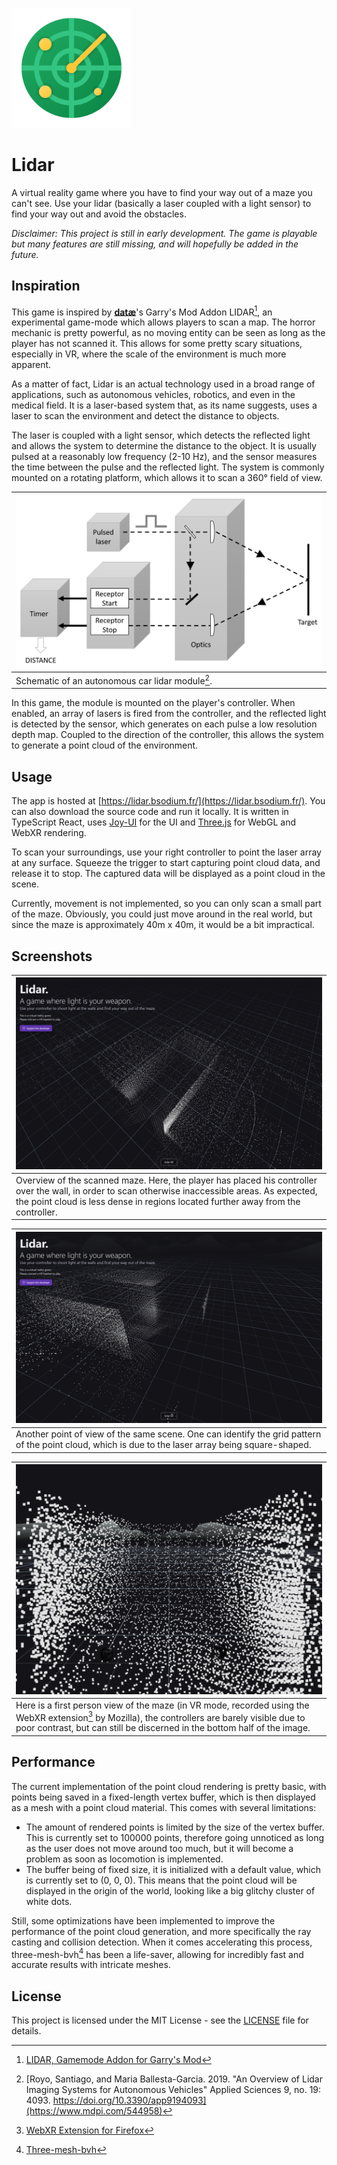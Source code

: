 ![Alt text](public/android-chrome-192x192.png)
# Lidar

A virtual reality game where you have to find your way out of a maze you can't see. Use your lidar (basically a laser coupled with a light sensor) to find your way out and avoid the obstacles.

*Disclaimer: This project is still in early development. The game is playable but many features are still missing, and will hopefully be added in the future.*

## Inspiration

This game is inspired by **[datæ](https://steamcommunity.com/id/75651121243836)**'s Garry's Mod Addon LIDAR[^1], an experimental game-mode which allows players to scan a map. The horror mechanic is pretty powerful, as no moving entity can be seen as long as the player has not scanned it. This allows for some pretty scary situations, especially in VR, where the scale of the environment is much more apparent.

As a matter of fact, Lidar is an actual technology used in a broad range of applications, such as autonomous vehicles, robotics, and even in the medical field. It is a laser-based system that, as its name suggests, uses a laser to scan the environment and detect the distance to objects. 

The laser is coupled with a light sensor, which detects the reflected light and allows the system to determine the distance to the object. It is usually pulsed at a reasonably low frequency (2-10 Hz), and the sensor measures the time between the pulse and the reflected light. The system is commonly mounted on a rotating platform, which allows it to scan a 360° field of view. 

|![Lidar schematic](docs/res/lidar_schematic.png)|
|--|
|Schematic of an autonomous car lidar module[^2].|

In this game, the module is mounted on the player's controller. When enabled, an array of lasers is fired from the controller, and the reflected light is detected by the sensor, which generates on each pulse a low resolution depth map. Coupled to the direction of the controller, this allows the system to generate a point cloud of the environment.

## Usage

The app is hosted at [https://lidar.bsodium.fr/](https://lidar.bsodium.fr/). You can also download the source code and run it locally. It is written in TypeScript React, uses [Joy-UI](https://mui.com/) for the UI and [Three.js](https://threejs.org/) for WebGL and WebXR rendering.

To scan your surroundings, use your right controller to point the laser array at any surface. Squeeze the trigger to start capturing point cloud data, and release it to stop. The captured data will be displayed as a point cloud in the scene.

Currently, movement is not implemented, so you can only scan a small part of the maze. Obviously, you could just move around in the real world, but since the maze is approximately 40m x 40m, it would be a bit impractical.

## Screenshots

| ![Screenshot 0](docs/res/screenshot_0.png)                                                                                                                                                                                             |
| -------------------------------------------------------------------------------------------------------------------------------------------------------------------------------------------------------------------------------------- |
| Overview of the scanned maze. Here, the player has placed his controller over the wall, in order to scan otherwise inaccessible areas. As expected, the point cloud is less dense in regions located further away from the controller. |

| ![Screenshot 1](docs/res/screenshot_1.png)                                                                                                          |
| --------------------------------------------------------------------------------------------------------------------------------------------------- |
| Another point of view of the same scene. One can identify the grid pattern of the point cloud, which is due to the laser array being square-shaped. |

| ![Screenshot 2](docs/res/screenshot_2.png)                                                                                                                                                                                    |
| ----------------------------------------------------------------------------------------------------------------------------------------------------------------------------------------------------------------------------- |
| Here is a first person view of the maze (in VR mode, recorded using the WebXR extension[^3] by Mozilla), the controllers are barely visible due to poor contrast, but can still be discerned in the bottom half of the image. |

## Performance

The current implementation of the point cloud rendering is pretty basic, with points being saved in a fixed-length vertex buffer, which is then displayed as a mesh with a point cloud material. This comes with several limitations:
- The amount of rendered points is limited by the size of the vertex buffer. This is currently set to 100000 points, therefore going unnoticed as long as the user does not move around too much, but it will become a problem as soon as locomotion is implemented.
- The buffer being of fixed size, it is initialized with a default value, which is currently set to (0, 0, 0). This means that the point cloud will be displayed in the origin of the world, looking like a big glitchy cluster of white dots.

Still, some optimizations have been implemented to improve the performance of the point cloud generation, and more specifically the ray casting and collision detection. When it comes accelerating this process, three-mesh-bvh[^4] has been a life-saver, allowing for incredibly fast and accurate results with intricate meshes.

## License

This project is licensed under the MIT License - see the [LICENSE](LICENSE) file for details.

[^1]: [LIDAR, Gamemode Addon for Garry's Mod](https://steamcommunity.com/sharedfiles/filedetails/?id=2813176307&searchtext=)

[^2]: [Royo, Santiago, and Maria Ballesta-Garcia. 2019. "An Overview of Lidar Imaging Systems for Autonomous Vehicles" Applied Sciences 9, no. 19: 4093. https://doi.org/10.3390/app9194093](https://www.mdpi.com/544958)

[^3]: [WebXR Extension for Firefox](https://addons.mozilla.org/en-US/firefox/addon/webxr-api-emulator/)

[^4]: [Three-mesh-bvh](https://github.com/gkjohnson/three-mesh-bvh)